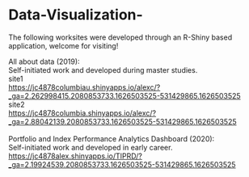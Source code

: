 # Data-Visualization-
The following worksites were developed through an R-Shiny based application, welcome for visiting!

All about data (2019):<br/>
Self-initiated work and developed during master studies. <br/>
site1<br/>
https://jc4878columbiau.shinyapps.io/alexc/?_ga=2.262998415.2080853733.1626503525-531429865.1626503525 <br/>
site2<br/>
https://jc4878columbia.shinyapps.io/alexc/?_ga=2.88042139.2080853733.1626503525-531429865.1626503525 <br/>
<br/>
Portfolio and Index Performance Analytics Dashboard (2020): <br/>
Self-initiated work and developed in early career.<br/>
https://jc4878alex.shinyapps.io/TIPRD/?_ga=2.19924539.2080853733.1626503525-531429865.1626503525 <br/>


